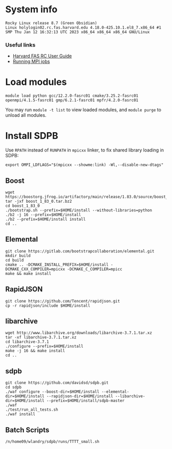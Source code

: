 # System info

    Rocky Linux release 8.7 (Green Obsidian)
    Linux holylogin02.rc.fas.harvard.edu 4.18.0-425.10.1.el8_7.x86_64 #1 SMP Thu Jan 12 16:32:13 UTC 2023 x86_64 x86_64 x86_64 GNU/Linux

### Useful links

- [Harvard FAS RC User Guide](https://docs.rc.fas.harvard.edu/)
- [Running MPI jobs](https://docs.rc.fas.harvard.edu/kb/running-jobs/)

# Load modules

    module load python gcc/12.2.0-fasrc01 cmake/3.25.2-fasrc01 openmpi/4.1.5-fasrc01 gmp/6.2.1-fasrc01 mpfr/4.2.0-fasrc01

You may run `module -t list` to view loaded modules,
and `module purge` to unload all modules.

# Install SDPB

Use `RPATH` instead of `RUNPATH` in `mpicxx` linker, to fix shared library loading in SDPB:

    export OMPI_LDFLAGS="$(mpicxx --showme:link) -Wl,--disable-new-dtags"

## Boost

    wget https://boostorg.jfrog.io/artifactory/main/release/1.83.0/source/boost_1_83_0.tar.bz2
    tar -jxf boost_1_83_0.tar.bz2
    cd boost_1_83_0
    ./bootstrap.sh --prefix=$HOME/install --without-libraries=python
    ./b2 -j 16 --prefix=$HOME/install
    ./b2 --prefix=$HOME/install install
    cd ..

## Elemental

    git clone https://gitlab.com/bootstrapcollaboration/elemental.git
    mkdir build
    cd build
    cmake .. -DCMAKE_INSTALL_PREFIX=$HOME/install -DCMAKE_CXX_COMPILER=mpicxx -DCMAKE_C_COMPILER=mpicc
    make && make install

## RapidJSON

    git clone https://github.com/Tencent/rapidjson.git
    cp -r rapidjson/include $HOME/install

## libarchive

    wget http://www.libarchive.org/downloads/libarchive-3.7.1.tar.xz
    tar -xf libarchive-3.7.1.tar.xz
    cd libarchive-3.7.1
    ./configure --prefix=$HOME/install
    make -j 16 && make install
    cd ..

## sdpb

    git clone https://github.com/davidsd/sdpb.git
    cd sdpb
    ./waf configure --boost-dir=$HOME/install --elemental-dir=$HOME/install --rapidjson-dir=$HOME/install --libarchive-dir=$HOME/install --prefix=$HOME/install/sdpb-master
    ./waf
    ./test/run_all_tests.sh
    ./waf install

## Batch Scripts

    /n/home09/wlandry/sdpb/runs/TTTT_small.sh
